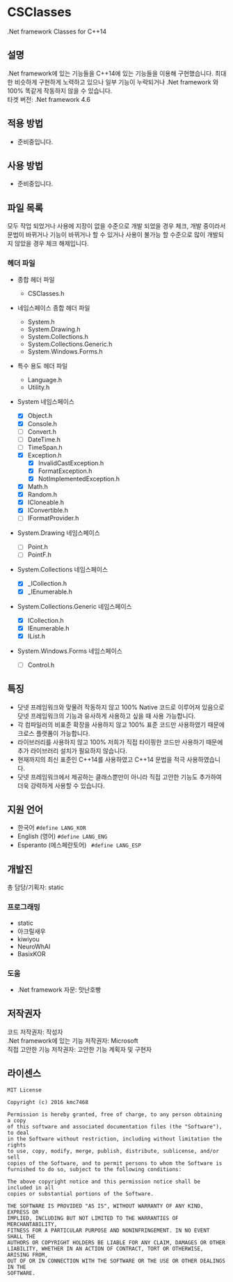 # CSClasses
.Net framework Classes for C++14

## 설명
.Net framework에 있는 기능들을 C++14에 있는 기능들을 이용해 구현했습니다. 최대한 비슷하게 구현하게 노력하고 있으나 일부 기능이 누락되거나 .Net framework 와 100% 똑같게 작동하지 않을 수 있습니다.<br>
타겟 버전: .Net framework 4.6

## 적용 방법
- 준비중입니다.

## 사용 방법
- 준비중입니다.

## 파일 목록
모두 작업 되었거나 사용에 지장이 없을 수준으로 개발 되었을 경우 체크, 개발 중이라서 문법이 바뀌거나 기능이 바뀌거나 할 수 있거나 사용이 불가능 할 수준으로 많이 개발되지 않았을 경우 체크 해제입니다.
### 헤더 파일
- 종합 헤더 파일
  - CSClasses.h

- 네임스페이스 종합 헤더 파일
  - System.h
  - System.Drawing.h
  - System.Collections.h
  - System.Collections.Generic.h
  - System.Windows.Forms.h

- 특수 용도 헤더 파일
  - Language.h
  - Utility.h
  
- System 네임스페이스
  - [x] Object.h
  - [x] Console.h
  - [ ] Convert.h
  - [ ] DateTime.h
  - [ ] TimeSpan.h
  - [x] Exception.h
    - [x] InvalidCastException.h
    - [x] FormatException.h
    - [x] NotImplementedException.h
  
  - [x] Math.h
  - [x] Random.h
  - [x] ICloneable.h
  - [x] IConvertible.h
  - [ ] IFormatProvider.h
  
- System.Drawing 네임스페이스
  - [ ] Point.h
  - [ ] PointF.h

- System.Collections 네임스페이스
  - [x] _ICollection.h
  - [x] _IEnumerable.h

- System.Collections.Generic 네임스페이스
  - [x] ICollection.h
  - [x] IEnumerable.h
  - [x] IList.h

- System.Windows.Forms 네임스페이스
  - [ ] Control.h

## 특징
- 닷넷 프레임워크와 맞물려 작동하지 않고 100% Native 코드로 이루어져 있음으로 닷넷 프레임워크의 기능과 유사하게 사용하고 싶을 때 사용 가능합니다.
- 각 컴파일러의 비표준 확장을 사용하지 않고 100% 표준 코드만 사용하였기 때문에 크로스 플랫폼이 가능합니다.
- 라이브러리를 사용하지 않고 100% 저희가 직접 타이핑한 코드만 사용하기 때문에 추가 라이브러리 설치가 필요하지 않습니다.
- 현재까지의 최신 표준인 C++14를 사용하였고 C++14 문법을 적극 사용하였습니다.
- 닷넷 프레임워크에서 제공하는 클래스뿐만이 아니라 직접 고안한 기능도 추가하여 더욱 강력하게 사용할 수 있습니다.

## 지원 언어
- 한국어 ```#define LANG_KOR```
- English (영어) ```#define LANG_ENG```
- Esperanto (에스페란토어) ``` #define LANG_ESP```

## 개발진
총 담당/기획자: static
### 프로그래밍
- static
- 아크릴새우
- kiwiyou
- NeuroWhAI
- BasixKOR

### 도움
- .Net framework 자문: 맛난호빵

## 저작권자
코드 저작권자: 작성자<br>
.Net framework에 있는 기능 저작권자: Microsoft<br>
직접 고안한 기능 저작권자: 고안한 기능 계획자 및 구현자

## 라이센스
```
MIT License

Copyright (c) 2016 kmc7468

Permission is hereby granted, free of charge, to any person obtaining a copy
of this software and associated documentation files (the "Software"), to deal
in the Software without restriction, including without limitation the rights
to use, copy, modify, merge, publish, distribute, sublicense, and/or sell
copies of the Software, and to permit persons to whom the Software is
furnished to do so, subject to the following conditions:

The above copyright notice and this permission notice shall be included in all
copies or substantial portions of the Software.

THE SOFTWARE IS PROVIDED "AS IS", WITHOUT WARRANTY OF ANY KIND, EXPRESS OR
IMPLIED, INCLUDING BUT NOT LIMITED TO THE WARRANTIES OF MERCHANTABILITY,
FITNESS FOR A PARTICULAR PURPOSE AND NONINFRINGEMENT. IN NO EVENT SHALL THE
AUTHORS OR COPYRIGHT HOLDERS BE LIABLE FOR ANY CLAIM, DAMAGES OR OTHER
LIABILITY, WHETHER IN AN ACTION OF CONTRACT, TORT OR OTHERWISE, ARISING FROM,
OUT OF OR IN CONNECTION WITH THE SOFTWARE OR THE USE OR OTHER DEALINGS IN THE
SOFTWARE.
```

